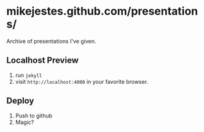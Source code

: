 mikejestes.github.com/presentations/
====================================

Archive of presentations I've given.

## Localhost Preview

1. run `jekyll`
2. visit `http://localhost:4000` in your favorite browser.

## Deploy

1. Push to github
2. Magic?
